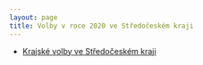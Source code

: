 ```yaml
---
layout: page
title: Volby v roce 2020 ve Středočeském kraji
---
```


* [Krajské volby ve Středočeském kraji](https://stredocesky.pirati.cz/volby/2020/krajske/)

